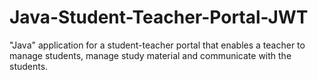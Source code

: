 # Java-Student-Teacher-Portal-JWT
"Java" application for a student-teacher portal that enables a teacher to manage students, manage study material and communicate with the students. 
